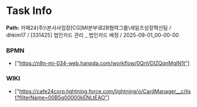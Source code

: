 # Task Info

**Path:** 카페24(주)\본사사업장\[CG]MI본부\B2B협력그룹\세일즈성장혁신팀 / dhkim17 / [331425] 법인카드 관리 _ 법인카드 배정 / 2025-09-01_00-00-00

### BPMN
- ["https://n8n-mi-034-web.hanpda.com/workflow/0QnVDIZQqnMglN1t"]

### WIKI
- ["https://cafe24corp.lightning.force.com/lightning/o/CardManager__c/list?filterName=00B5g00000kENLtEAO"]

